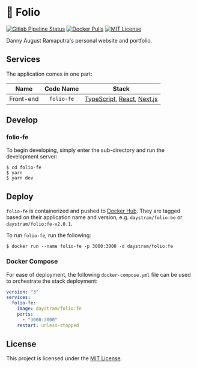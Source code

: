 # :bookmark_tabs: Folio

[![Gitlab Pipeline Status](https://img.shields.io/gitlab/pipeline/daystram/folio/main)](https://gitlab.com/daystram/folio/-/pipelines)
[![Docker Pulls](https://img.shields.io/docker/pulls/daystram/folio)](https://hub.docker.com/r/daystram/folio)
[![MIT License](https://img.shields.io/github/license/daystram/folio)](https://github.com/daystram/folio/blob/master/LICENSE)

Danny August Ramaputra's personal website and portfolio.

## Services

The application comes in one part:

| Name      | Code Name  | Stack                                                                                                        |
| --------- | :--------: | ------------------------------------------------------------------------------------------------------------ |
| Front-end | `folio-fe` | [TypeScript](https://www.typescriptlang.org/), [React](https://reactjs.org/), [Next.js](https://nextjs.org/) |

## Develop

### folio-fe

To begin developing, simply enter the sub-directory and run the development server:

```shell
$ cd folio-fe
$ yarn
$ yarn dev
```

## Deploy

`folio-fe` is containerized and pushed to [Docker Hub](https://hub.docker.com/r/daystram/folio). They are tagged based on their application name and version, e.g. `daystram/folio:be` or `daystram/folio:fe-v2.0.1`.

To run `folio-fe`, run the following:

```console
$ docker run --name folio-fe -p 3000:3000 -d daystram/folio:fe
```

### Docker Compose

For ease of deployment, the following `docker-compose.yml` file can be used to orchestrate the stack deployment:

```yaml
version: "3"
services:
  folio-fe:
    image: daystram/folio:fe
    ports:
      - "3000:3000"
    restart: unless-stopped
```

## License

This project is licensed under the [MIT License](https://github.com/daystram/folio/blob/master/LICENSE).
